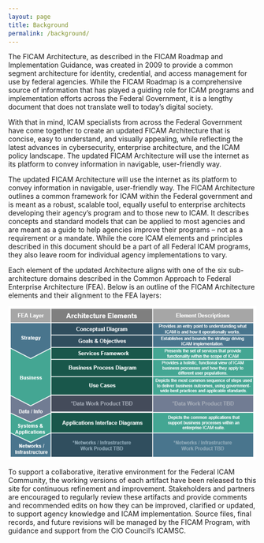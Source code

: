 ```yaml
---
layout: page
title: Background
permalink: /background/
---
```

The FICAM Architecture, as described in the FICAM Roadmap and Implementation Guidance, was created in 2009 to provide a common segment architecture for identity, credential, and access management for use by federal agencies. While the FICAM Roadmap is a comprehensive source of information that has played a guiding role for ICAM programs and implementation efforts across the Federal Government, it is a lengthy document that does not translate well to today’s digital society. 

With that in mind, ICAM specialists from across the Federal Government have come together to create an updated FICAM Architecture that is concise, easy to understand, and visually appealing, while reflecting the latest advances in cybersecurity, enterprise architecture, and the ICAM policy landscape. The updated FICAM Architecture will use the internet as its platform to convey information in navigable, user-friendly way.

The updated FICAM Architecture will use the internet as its platform to convey information in navigable, user-friendly way. The FICAM Architecture outlines a common framework for ICAM within the Federal government and is meant as a robust, scalable tool, equally useful to enterprise architects developing their agency’s program and to those new to ICAM. It describes concepts and standard models that can be applied to most agencies and are meant as a guide to help agencies improve their programs – not as a requirement or a mandate. While the core ICAM elements and principles described in this document should be a part of all Federal ICAM programs, they also leave room for individual agency implementations to vary.  

Each element of the updated Architecture aligns with one of the six sub-architecture domains described in the Common Approach to Federal Enterprise Architecture (FEA). Below is an outline of the FICAM Architecture elements and their alignment to the FEA layers:


<div style="text-align:center"><img src="../img/ArchSummary.png"/></div>

To support a collaborative, iterative environment for the Federal ICAM Community, the working versions of each artifact have been released to this site for continuous refinement and improvement. Stakeholders and partners are encouraged to regularly review these artifacts and provide comments and recommended edits on how they can be improved, clarified or updated, to support agency knowledge and ICAM implementation. Source files, final records, and future revisions will be managed by the FICAM Program, with guidance and support from the CIO Council’s ICAMSC.
